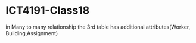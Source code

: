 # ICT4191-Class18
in Many to many relationship the 3rd table has additional attributes(Worker, Building,Assignment)
